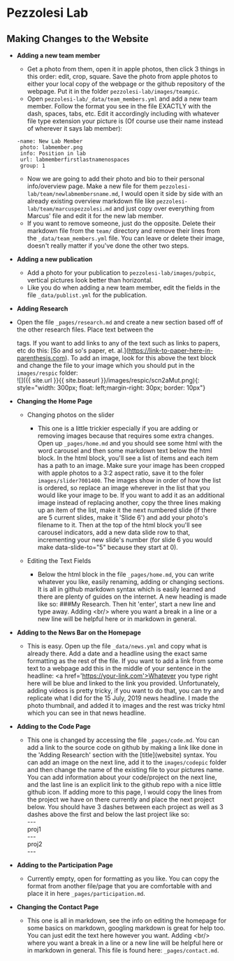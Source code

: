 # Pezzolesi Lab

## Making Changes to the Website
* **Adding a new team member**
  * Get a photo from them, open it in apple photos, then click 3 things in this order: edit, crop, square. Save the photo from apple photos to either your local copy of the webpage or the github repository of the webpage. Put it in the folder `pezzolesi-lab/images/teampic`.
  * Open `pezzolesi-lab/_data/team_members.yml` and add a new team member. Follow the format you see in the file EXACTLY with the dash, spaces, tabs, etc. Edit it accordingly including with whatever file type extension your picture is (Of course use their name instead of wherever it says lab member):
  ```
  -name: New Lab Member
   photo: labmember.png
   info: Position in lab
   url: labmemberfirstlastnamenospaces
   group: 1
   ```
   * Now we are going to add their photo and bio to their personal info/overview page. Make a new file for them `pezzolesi-lab/team/newlabmembersname.md`, I would open it side by side with an already existing overview markdown file like `pezzolesi-lab/team/marcuspezzolesi.md` and just copy over everything from Marcus' file and edit it for the new lab member.
   * If you want to remove someone, just do the opposite. Delete their markdown file from the `team/` directory and remove their lines from the `_data/team_members.yml` file. You can leave or delete their image, doesn't really matter if you've done the other two steps.

* **Adding a new publication**
  * Add a photo for your publication to `pezzolesi-lab/images/pubpic`, vertical pictures look better than horizontal. 
  * Like you do when adding a new team member, edit the fields in the file `_data/publist.yml` for the publication.

* **Adding Research**
 * Open the file `_pages/research.md` and create a new section based off of the other research files. Place text between the <div></div> tags. If you want to add links to any of the text such as links to papers, etc do this: \[So and so's paper, et. al.](https://link-to-paper-here-in-parenthesis.com). To add an image, look for this above the text block and change the file to your image which you should put in the `images/respic` folder: <br/>
\![]({{ site.url }}{{ site.baseurl }}/images/respic/scn2aMut.png){: style="width: 300px; float: left;margin-right: 30px; border: 10px"}


* **Changing the Home Page**
  * Changing photos on the slider
    * This one is a little trickier especially if you are adding or removing images because that requires some extra changes. Open up `_pages/home.md` and you should see some html with the word carousel and then some markdown text below the html block. In the html block, you'll see a list of items and each item has a path to an image. Make sure your image has been cropped with apple photos to a 3:2 aspect ratio, save it to the foler `images/slider7001400`. The images show in order of how the list is ordered, so replace an image wherever in the list that you would like your image to be. If you want to add it as an additional image instead of replacing another, copy the three lines making up an item of the list, make it the next numbered slide (if there are 5 current slides, make it 'Slide 6') and add your photo's filename to it. Then at the top of the html block you'll see carousel indicators, add a new data slide row to that, incrementing your new slide's number (for slide 6 you would make data-slide-to="5" because they start at 0).

  * Editing the Text Fields 
    * Below the html block in the file `_pages/home.md`, you can write whatever you like, easily renaming, adding or changing sections. It is all in github markdown syntax which is easily learned and there are plenty of guides on the internet. A new heading is made like so: \###My Research. Then hit 'enter', start a new line and type away. Adding \<br/> where you want a break in a line or a new line will be helpful here or in markdown in general.

* **Adding to the News Bar on the Homepage**
  * This is easy. Open up the file `_data/news.yml` and copy what is already there. Add a date and a headline using the exact same formatting as the rest of the file. If you want to add a link from some text to a webpage add this in the middle of your sentence in the headline: \<a href='https://your-link.com'>Whatever you type right here will be blue and linked to the link you provided</a>. Unfortunately, adding videos is pretty tricky, if you want to do that, you can try and replicate what I did for the 15 July, 2019 news headline. I made the photo thumbnail, and added it to images and the rest was tricky html which you can see in that news headline.

* **Adding to the Code Page**
  * This one is changed by accessing the file `_pages/code.md`. You can add a link to the source code on github by making a link like done in the 'Adding Research' section with the \[title](website) syntax. You can add an image on the next line, add it to the `images/codepic` folder and then change the name of the existing file to your pictures name. You can add information about your code/project on the next line, and the last line is an explicit link to the github repo with a nice little github icon. If adding more to this page, I would copy the lines from the project we have on there currently and place the next project below. You should have 3 dashes between each project as well as 3 dashes above the first and below the last project like so: <br/>
\---<br/>
proj1<br/>
\---<br/>
proj2<br/>
\---<br/>

* **Adding to the Participation Page**
  * Currently empty, open for formatting as you like. You can copy the format from another file/page that you are comfortable with and place it in here `_pages/participation.md`.

* **Changing the Contact Page**
  * This one is all in markdown, see the info on editing the homepage for some basics on markdown, googling markdown is great for help too. You can just edit the text here however you want. Adding \<br/> where you want a break in a line or a new line will be helpful here or in markdown in general. This file is found here: `_pages/contact.md`.
